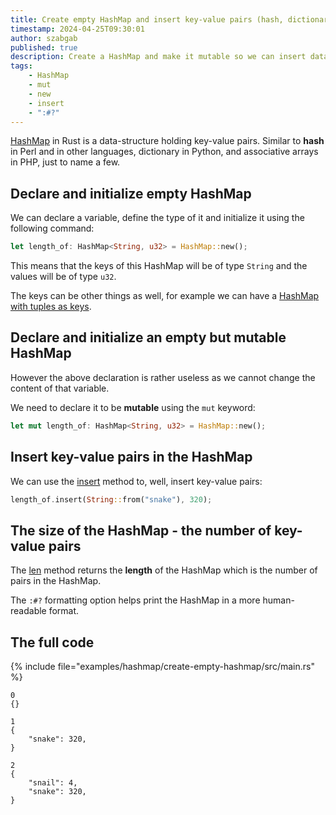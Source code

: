 ```yaml
---
title: Create empty HashMap and insert key-value pairs (hash, dictionary, associative array)
timestamp: 2024-04-25T09:30:01
author: szabgab
published: true
description: Create a HashMap and make it mutable so we can insert data.
tags:
    - HashMap
    - mut
    - new
    - insert
    - ":#?"
---
```


[HashMap](https://doc.rust-lang.org/std/collections/struct.HashMap.html) in Rust is a data-structure holding key-value pairs. Similar to **hash** in Perl and in other languages,
dictionary in Python, and associative arrays in PHP, just to name a few.

## Declare and initialize empty HashMap

We can declare a variable, define the type of it and initialize it using the following command:

```rust
let length_of: HashMap<String, u32> = HashMap::new();
```

This means that the keys of this HashMap will be of type `String` and the values will be of type `u32`.

The keys can be other things as well, for example we can have a [HashMap with tuples as keys](/hash-where-tuples-are-the-keys).

## Declare and initialize an empty but mutable HashMap

However the above declaration is rather useless as we cannot change the content of that variable.

We need to declare it to be **mutable** using the `mut` keyword:

```rust
let mut length_of: HashMap<String, u32> = HashMap::new();
```

## Insert key-value pairs in the HashMap

We can use the [insert](https://doc.rust-lang.org/std/collections/struct.HashMap.html#method.insert) method to, well, insert
key-value pairs:

```rust
length_of.insert(String::from("snake"), 320);
```

## The size of the HashMap - the number of key-value pairs

The [len](https://doc.rust-lang.org/std/collections/struct.HashMap.html#method.len) method returns the **length** of the HashMap
which is the number of pairs in the HashMap.

The `:#?` formatting option helps print the HashMap in a more human-readable format.

## The full code

{% include file="examples/hashmap/create-empty-hashmap/src/main.rs" %}

```
0
{}

1
{
    "snake": 320,
}

2
{
    "snail": 4,
    "snake": 320,
}
```

